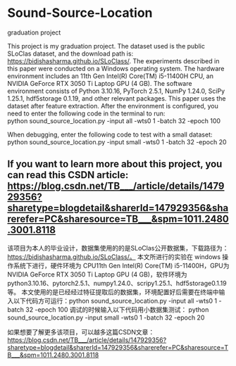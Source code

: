# Sound-Source-Location
graduation project

This project is my graduation project. The dataset used is the public SLoClas dataset, and the download path is: https://bidishasharma.github.io/SLoClass/. 
The experiments described in this paper were conducted on a Windows operating system. The hardware environment includes an 11th Gen Intel(R) Core(TM) i5-11400H CPU, an NVIDIA GeForce RTX 3050 Ti Laptop GPU (4 GB). The software environment consists of Python 3.10.16, PyTorch 2.5.1, NumPy 1.24.0, SciPy 1.25.1, hdf5storage 0.1.19, and other relevant packages.
This paper uses the dataset after feature extraction. After the environment is configured, you need to enter the following code in the terminal to run:  
python sound_source_location.py -input all -wts0 1 -batch 32 -epoch 100

When debugging, enter the following code to test with a small dataset:  
python sound_source_location.py -input small -wts0 1 -batch 32 -epoch 20

If you want to learn more about this project, you can read this CSDN article: https://blog.csdn.net/TB___/article/details/147929356?sharetype=blogdetail&sharerId=147929356&sharerefer=PC&sharesource=TB___&spm=1011.2480.3001.8118
-----------------------------------------------------------------------------------------------------------------------------------------------------------------
该项目为本人的毕业设计，数据集使用的的是SLoClas公开数据集，下载路径为：https://bidishasharma.github.io/SLoClass/。
本文所进行的实验在 windows 操作系统下进行，硬件环境为 CPU11th Gen Intel(R) Core(TM) i5-11400H，GPU为 NVIDIA GeForce RTX 3050 Ti Laptop GPU (4 GB)，软件环境为 python3.10.16、pytorch2.5.1、numpy1.24.0、scripy1.25.1、hdf5storage0.1.19 等。
本文使用的是已经经过特征提取后的数据集，环境配置好后需要在终端中输入以下代码方可运行：​
python sound_source_location.py -input all -wts0 1 -batch 32 -epoch 100
调试的时候输入以下代码用小数据集测试：​
python sound_source_location.py -input small -wts0 1 -batch 32 -epoch 20

如果想要了解更多该项目，可以越多这篇CSDN文章：https://blog.csdn.net/TB___/article/details/147929356?sharetype=blogdetail&sharerId=147929356&sharerefer=PC&sharesource=TB___&spm=1011.2480.3001.8118
